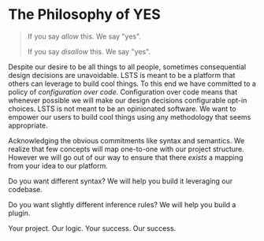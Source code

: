 # The Philosophy of YES

> If you say *allow* this. We say "yes".
>
> If you say *disallow* this. We say "yes".

Despite our desire to be all things to all people, sometimes consequential design decisions are unavoidable.
LSTS is meant to be a platform that others can leverage to build cool things.
To this end we have committed to a policy of *configuration over code*.
Configuration over code means that whenever possible we will make our design decisions configurable opt-in choices.
LSTS is not meant to be an opinionated software.
We want to empower our users to build cool things using any methodology that seems appropriate.

Acknowledging the obvious commitments like syntax and semantics. We realize that
few concepts will map one-to-one with our project structure. However we will go
out of our way to ensure that there *exists* a mapping from your idea to our
platform.

Do you want different syntax? We will help you build it leveraging our codebase.

Do you want slightly different inference rules? We will help you build a plugin.

Your project. Our logic. Your success. Our success.
